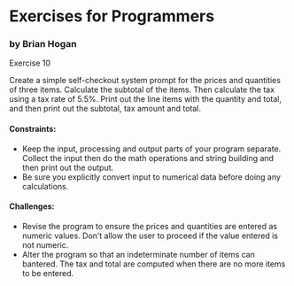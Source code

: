 # Exercises for Programmers
### by Brian Hogan

Exercise 10

Create a simple self-checkout system prompt for the prices and quantities of three items. Calculate the subtotal of the items. Then calculate the tax using a tax rate of 5.5%. Print out the line items with the quantity and total, and then print out the subtotal, tax amount and total.

#### Constraints:
* Keep the input, processing and output parts of your program separate. Collect the input then do the math operations and string building and then print out the output.
* Be sure you explicitly convert input to numerical data before doing any calculations.

#### Challenges:
* Revise the program to ensure the prices and quantities are entered as numeric values. Don’t allow the user to proceed if the value entered is not numeric.
* Alter the program so that an indeterminate number of items can bantered. The tax and total are computed when there are no more items to be entered.
